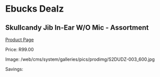 
# Ebucks Dealz
## Skullcandy Jib In-Ear W/O Mic - Assortment
[Product Page](https://www.ebucks.com/web/shop/productSelected.do?prodId=1020102938&catId=1048640943)

Price: R99.00

Image: /web/cms/system/galleries/pics/prodimg/S2DUDZ-003_600.jpg

Savings: 


	